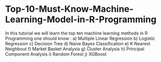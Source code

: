 # Top-10-Must-Know-Machine-Learning-Model-in-R-Programming
In this tutorial we will learn the top ten machine learning methods in R Programming one should know : 
a) Multiple Linear Regression 
b) Logistic Regression 
c) Decision Tree 
d) Naive Bayes Classification 
e) K Nearest Neighbout 
f) Market Basket Analysis 
g) Cluster Analysis 
h) Principal Component Analysis 
i) Random Forest 
j) XGBoost 
